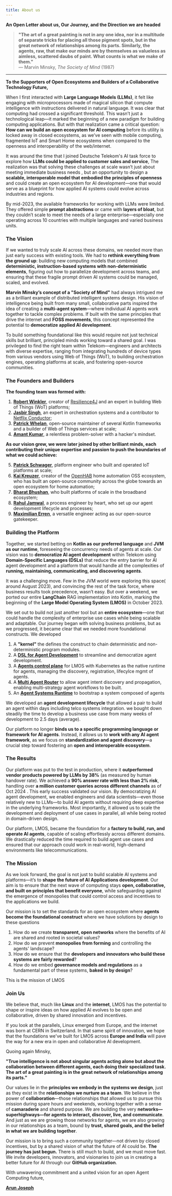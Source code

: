 ```yaml
---
title: About us
---
```


**An Open Letter about us, Our Journey, and the Direction we are headed**

> **"The art of a great painting is not in any one idea, nor in a multitude of separate tricks for placing all those pigment spots, but in the great network of relationships among its parts. Similarly, the agents, raw, that make our minds are by themselves as valueless as aimless, scattered daubs of paint. What counts is what we make of them."**  
> — Marvin Minsky, *The Society of Mind* (1987)

---

**To the Supporters of Open Ecosystems and Builders of a Collaborative Technology Future,**

When I first interacted with **Large Language Models (LLMs)**, it felt like engaging with microprocessors made of magical silicon that compute intelligence with instructions delivered in natural language. It was clear that computing had crossed a significant threshold. This wasn’t just a technological leap—it marked the beginning of a new paradigm for building computing applications. But with that realization came a critical question: **How can we build an open ecosystem for AI computing** before its utility is locked away in closed ecosystems, as we’ve seen with mobile computing, fragmented IoT and Smart Home ecosystems when compared to the openness and interoperability of the web/internet.

It was around the time that I joined Deutsche Telekom's AI task force to explore how **LLMs could be applied to customer sales and service**, The realization was that solving these challenges at scale wasn’t just about meeting immediate business needs , but an opportunity to design a **scalable, interoperable model that embodied the principles of openness** and could create an open ecosystem for AI development—one that would serve as a blueprint for how applied AI systems could evolve across industries and regions.

By mid-2023, the available frameworks for working with LLMs were limited. They offered simple **prompt abstractions** or came with **layers of bloat**, but they couldn’t scale to meet the needs of a large enterprise—especially one operating across 10 countries with multiple languages and varied business units.

### **The Vision**

If we wanted to truly scale AI across these domains, we needed more than just early success with existing tools. We had to **rethink everything from the ground up**: building new computing models that combined **deterministic, instruction-based systems with non-deterministic elements**, figuring out how to parallelize development across teams, and ensuring that these fragile prompt driven AI systems could be managed, scaled, and evolved.

**Marvin Minsky’s concept of a "Society of Mind"** had always intrigued me as a brilliant example of distributed intelligent systems design. His vision of intelligence being built from many small, collaborative parts inspired the idea of creating a **multi-agent system**—where individual AI agents work together to tackle complex problems. If built with the same principles that drive the internet and **FOSS movements**, this concept represented the potential to **democratize applied AI development**.

To build something foundational like this would require not just technical skills but brilliant, principled minds working toward a shared goal. I was privileged to find the right team within Telekom—engineers and architects with diverse expertise, ranging from integrating hundreds of device types from various vendors using Web of Things (WoT), to building orchestration engines, operating platforms at scale, and fostering open-source communities.

### **The Founders and Builders**


**The founding team was formed with:**

1. [**Robert Winkler**](https://www.linkedin.com/in/robert-winkler-36b69b31a/), creator of [Resilience4J](https://resilience4j.readme.io) and an expert in building Web of Things (WoT) platforms;
2. [**Jasbir Singh**](https://www.linkedin.com/in/jasbir-singh-9135b666/), an expert in orchestration systems and a contributor to [Netflix Conductor](https://github.com/Netflix/conductor);
3. [**Patrick Whelan**](https://www.linkedin.com/in/patrick-whelan-069180b0/), open-source maintainer of several Kotlin frameworks and a builder of Web of Things services at scale;
4. [**Amant Kumar**](https://www.linkedin.com/in/amant-kumar-a7811548/), a relentless problem-solver with a hacker's mindset.

**As our vision grew, we were later joined by other brilliant minds, each contributing their unique expertise and passion to push the boundaries of what we could achieve:**

5. [**Patrick Schwager**](https://link-to-patrick-schwager), platform engineer who built and operated IoT platforms at scale;
6. [**Kai Kreuzer**](https://www.linkedin.com/in/kai-kreuzer-9445294/), creator of the [OpenHAB](http://openHAB.org) home automation OSS ecosystem, who has built an open-source community across the globe towards an open ecosystem for home automation;
7. [**Bharat Bhushan**](https://www.linkedin.com/in/bharat-b-8658b6171/), who built platforms of scale in the broadband ecosystem;
8. [**Rahul Jamwal**](https://www.linkedin.com/in/rahulj111/), a process engineer by heart, who set up our agent development lifecycle and processes;
9. [**Maximilian Erren**](https://www.linkedin.com/in/maximilian-erren-2b3755292/), a versatile engineer acting as our open-source gatekeeper.


### **Building the Platform**

Together, we started betting on **Kotlin as our preferred language** and **JVM as our runtime**, foreseeing the concurrency needs of agents at scale. Our vision was to **democratize AI agent development** within Telekom using **Domain-Specific Languages (DSLs)** that reduce the entry barrier for AI agent development and a platform that would handle all the complexities of **running, maintaining, communicating, and discovering agents**.

It was a challenging move. Few in the JVM world were exploring this space( around August 2023), and convincing the rest of the task force, where business results took precedence, wasn’t easy. But over a weekend, we ported our entire **LangChain** RAG implementation into Kotlin, marking the beginning of the **Large Model Operating System (LMOS)** in October 2023.

We set out to build not just another tool but an **entire ecosystem**—one that could handle the complexity of enterprise use cases while being scalable and adaptable. Our journey began with solving business problems, but as we progressed, it became clear that we needed more foundational constructs.  We developed

1. A **"kernel"** the defines the construct to chain deterministic and non-deterministic program modules.
2. A [**DSL for Agent Development**](https://github.com/lmos-ai/arc) to streamline and democratize agent development.
3. A [**Agents control plane**](https://github.com/lmos-ai/lmos-operator) for LMOS with Kubernetes as the native runtime for agents, managing the discovery, registration, lifecylce mgmt of agents.
4. A [**Multi Agent Router**](https://github.com/lmos-ai/lmos-router) to allow agent intent discovery and propagation, enabling multi-strategy agent workflows to be built.
5. An [**Agent Systems Runtime**](https://github.com/lmos-ai/lmos-runtime) to bootstrap a system composed of agents


We developed an **agent development lifecycle** that allowed a pair to build an agent within days including telco systems integration. we bought down steadily the time to develop a  business use case from many weeks of development to 2.5 days (average).

Our platform no longer **binds us to a specific programming language or framework for AI agents**. Instead, it allows us to **work with any AI agent framework**, as we focus on **standardization and agent discovery**—a crucial step toward fostering an **open and interoperable ecosystem**.

### **The Results**

Our platform was put to the test in production, where it **outperformed vendor products powered by LLMs by 38%** (as measured by human handover rate). We achieved a **90% answer rate with less than 2% risk**, handling over **a million customer queries across different channels** as of Oct 2024 . This early success validated our vision. By democratizing AI agent development, we enabled engineers and data scientists—even those relatively new to LLMs—to build AI agents without requiring deep expertise in the underlying frameworks. Most importantly, it allowed us to scale the development and deployment of use cases in parallel, all while being rooted in domain-driven design.

Our platform, LMOS, became the foundation for a **factory to build, run, and operate AI agents**, capable of scaling effortlessly across different domains. We drastically reduced the time required to build agent use cases and ensured that our approach could work in real-world, high-demand environments like telecommunications.

### **The Mission**

As we look forward, the goal is not just to build scalable AI systems and platforms—it’s to **shape the future of AI Applications development**. Our aim is to ensure that the next wave of computing stays **open, collaborative, and built on principles that benefit everyone**, while safeguarding against the emergence of monopolies that could control access and incentives to the applications we build.

Our mission is to set the standards for an open ecosystem where **agents become the foundational construct** where we have solutions by design to these questions

1. How do we create **transparent, open networks** where the benefits of AI are shared and rooted in societal values?
2. How do we prevent **monopolies from forming** and controlling the agents' landscape?
3. How do we ensure that the **developers and innovators who build these systems are fairly rewarded**?
4. How do we embed **governance models and regulations** as a fundamental part of these systems, **baked in by design**?

This is the mission of LMOS

### **Join Us**

We believe that, much like **Linux** and the **internet**, LMOS has the potential to shape or inspire ideas on  how applied AI evolves to be open and collaborative, driven by shared innovation and incentives.

If you look at the parallels, Linux emerged from Europe, and the internet was born at CERN in Switzerland. In that same spirit of innovation, we hope that the foundations we've built for LMOS across **Europe and India** will pave the way for a new era in open and collaborative AI development.

Quoing again Minsky, 

**"True intelligence is not about singular agents acting alone but about the collaboration between different agents, each doing their specialized task. The art of a great painting is in the great network of relationships among its parts."**

Our values lie in the **principles we embody in the systems we design**, just as they exist in the **relationships we nurture as a team**. We believe in the power of **collaboration**—those relationships that allowed us to pursue this mission during spare hours and weekends, working together with a sense of **camaraderie** and shared purpose. We are building the very **networks—superhighways—for agents to interact, discover, live, and communicate**. And just as we are growing those networks for agents, we are also growing in our relationships as a team, bound by **trust, shared goals, and the belief in what we are building together**.

Our mission is to bring such a community together—not driven by closed incentives, but by a shared vision of what the future of AI could be. **The journey has just begun.** There is still much to build, and we must move fast. We invite developers, innovators, and visionaries to join us in creating a better future for AI through our **GitHub organization**.

With unwavering commitment and a united vision for an open Agent Computing future,

[**Arun Joseph**](https://www.linkedin.com/in/arun-joseph-ab47102a/)